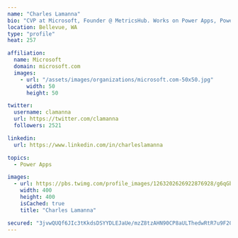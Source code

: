 ```yaml
---
name: "Charles Lamanna"
bio: "CVP at Microsoft, Founder @ MetricsHub. Works on Power Apps, Power Automate, Power Virtual Agent, Common Data Service and Dynamics 365."
location: Bellevue, WA
type: "profile"
heat: 257

affiliation:
  name: Microsoft
  domain: microsoft.com
  images:
    - url: "/assets/images/organizations/microsoft.com-50x50.jpg"
      width: 50
      height: 50

twitter:
  username: clamanna
  url: https://twitter.com/clamanna
  followers: 2521

linkedin:
  url: https://www.linkedin.com/in/charleslamanna

topics:
  - Power Apps

images:
  - url: https://pbs.twimg.com/profile_images/1263202626922876928/g6qGbHZ-_400x400.jpg
    width: 400
    height: 400
    isCached: true
    title: "Charles Lamanna"

secured: "3jvwQUQf6JIc3tKkdsDSYYDLEJaUe/mzZ8tzAHN90CP8aULThedwRtR7u9F20Q9vtyo5xCcynBKzccWezqDXv52Difh1nn/x55fOnhr54JMkIx3MNTedFpN5vNjrYAcXsErewO4UEdhsfRAjZD4fysjar/xU+aIOv3CI17u2c6U1bSSQ8Y9p8zzJa+wZr/5Vy2omsviKGCyhEF/Vawp3Z0RRaLWNzwANNBTRKAxOOXlQqnZkE4WKEg472xO+vz2fx5EIqHlygTJ6BBP+fcSPIq0llJ8tG7TIVzK3uQGhXa6uz1Scn83uQso1Cdck2KpEHPvs5c81NTBk1nqVR3vxr/RlF7s2AON3zdAtgE5lbEmtX2onZPhEfkJsoZ4iIP3m;VXgqPhwlc5odRwK4N7QtLw=="
---
```


